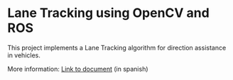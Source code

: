 # Lane Tracking using OpenCV and ROS

This project implements a Lane Tracking algorithm for direction assistance in vehicles.

More information: [Link to document](http://red.uao.edu.co/handle/10614/11599) (in spanish)
